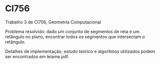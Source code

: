 # CI756
Trabalho 3 de CI756, Geometria Computacional

Problema resolvido: dado um conjunto de segmentos de reta e um retângulo no plano, encontrar todos os segmentos que intersectam o retângulo.

Detalhes de implementação, estudo teórico e algoritmos utilizados podem ser encontrados em leiame.pdf.
